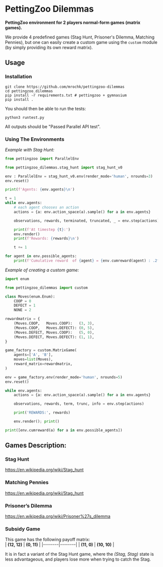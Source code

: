 # PettingZoo Dilemmas
**PettingZoo environment for 2 players normal-form games (matrix games).** 

We provide 4 predefined games (Stag Hunt, Prisoner's Dilemma, Matching Pennies), but one can easily create a custom game using the `custom` module (by simply providing its own reward matrix).

## Usage

### Installation
```
git clone https://github.com/mrochk/pettingzoo-dilemmas
cd pettingzoo_dilemmas
pip install -r requirements.txt # pettingzoo + gymnasium
pip install .
```

You should then be able to run the tests:
```
python3 runtest.py
```

All outputs should be "Passed Parallel API test".

### Using The Environments
*Example with Stag Hunt:*
```python
from pettingzoo import ParallelEnv

from pettingzoo_dilemmas.stag_hunt import stag_hunt_v0

env : ParallelEnv = stag_hunt_v0.env(render_mode='human', nrounds=3)
env.reset()

print(f'Agents: {env.agents}\n')

t = 1
while env.agents:
    # each agent chooses an action
    actions = {a: env.action_space(a).sample() for a in env.agents}

    observations, rewards, terminated, truncated, _ = env.step(actions)

    print(f'At timestep {t}:')
    env.render()
    print(f'Rewards: {rewards}\n')

    t += 1

for agent in env.possible_agents:
    print(f'Cumulative reward  of {agent} = {env.cumreward(agent) : .2f}.')
```

*Example of creating a custom game:*
```python
import enum

from pettingzoo_dilemmas import custom

class Moves(enum.Enum):
    COOP = 0
    DEFECT = 1
    NONE = 2

rewardmatrix = {
    (Moves.COOP,   Moves.COOP):   (3, 3),
    (Moves.COOP,   Moves.DEFECT): (0, 5),
    (Moves.DEFECT, Moves.COOP):   (5, 0),
    (Moves.DEFECT, Moves.DEFECT): (1, 1),
}

game_factory = custom.MatrixGame(
    agents=['A', 'B'], 
    moves=list(Moves), 
    reward_matrix=rewardmatrix,
)

env = game_factory.env(render_mode='human', nrounds=5)
env.reset()

while env.agents:
    actions = {a: env.action_space(a).sample() for a in env.agents}

    observations, rewards, term, trunc, info = env.step(actions)

    print('REWARDS:', rewards)

    env.render(); print()

print([env.cumreward(a) for a in env.possible_agents])
```

## Games Description:

### Stag Hunt

https://en.wikipedia.org/wiki/Stag_hunt

### Matching Pennies

https://en.wikipedia.org/wiki/Stag_hunt


### Prisoner’s Dilemma

https://en.wikipedia.org/wiki/Prisoner%27s_dilemma


### Subsidy Game 

This game has the following payoff matrix:  
| **(12, 12)** | **(0, 11)**  |
|--------|--------|
| **(11, 0)**  | **(10, 10)** |

It is in fact a variant of the Stag Hunt game, where the *(Stag, Stag)* state is less advantageous, and players lose more when trying to catch the Stag. 
